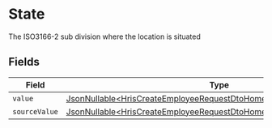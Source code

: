 # State

The ISO3166-2 sub division where the location is situated


## Fields

| Field                                                                                                                                                          | Type                                                                                                                                                           | Required                                                                                                                                                       | Description                                                                                                                                                    |
| -------------------------------------------------------------------------------------------------------------------------------------------------------------- | -------------------------------------------------------------------------------------------------------------------------------------------------------------- | -------------------------------------------------------------------------------------------------------------------------------------------------------------- | -------------------------------------------------------------------------------------------------------------------------------------------------------------- |
| `value`                                                                                                                                                        | [JsonNullable\<HrisCreateEmployeeRequestDtoHomeLocationStateValue>](../../models/components/HrisCreateEmployeeRequestDtoHomeLocationStateValue.md)             | :heavy_minus_sign:                                                                                                                                             | N/A                                                                                                                                                            |
| `sourceValue`                                                                                                                                                  | [JsonNullable\<HrisCreateEmployeeRequestDtoHomeLocationStateSourceValue>](../../models/components/HrisCreateEmployeeRequestDtoHomeLocationStateSourceValue.md) | :heavy_minus_sign:                                                                                                                                             | N/A                                                                                                                                                            |